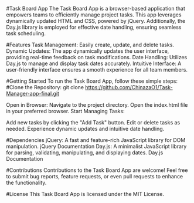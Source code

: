 #Task Board App
The Task Board App is a browser-based application that empowers teams to efficiently manage project tasks. This app leverages dynamically updated HTML and CSS, powered by jQuery. Additionally, the Day.js library is employed for effective date handling, ensuring seamless task scheduling.

#Features
Task Management: Easily create, update, and delete tasks.
Dynamic Updates: The app dynamically updates the user interface, providing real-time feedback on task modifications.
Date Handling: Utilizes Day.js to manage and display task dates accurately.
Intuitive Interface: A user-friendly interface ensures a smooth experience for all team members.

#Getting Started
To run the Task Board App, follow these simple steps:
#Clone the Repository: git clone https://github.com/ChinazaO1/Task-Manager-app-final.git

Open in Browser:
Navigate to the project directory.
Open the index.html file in your preferred browser.
Start Managing Tasks:

Add new tasks by clicking the "Add Task" button.
Edit or delete tasks as needed.
Experience dynamic updates and intuitive date handling.

#Dependencies
jQuery: A fast and feature-rich JavaScript library for DOM manipulation.
jQuery Documentation
Day.js: A minimalist JavaScript library for parsing, validating, manipulating, and displaying dates.
Day.js Documentation

#Contributions
Contributions to the Task Board App are welcome! Feel free to submit bug reports, feature requests, or even pull requests to enhance the functionality.

#License
This Task Board App is licensed under the MIT License.
